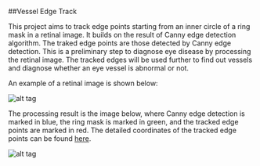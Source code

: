 ##Vessel Edge Track

This project aims to track edge points starting from an inner circle of a ring mask in a retinal image. It builds on the result of Canny edge detection algorithm. The traked edge points are those detected by Canny edge detection. This is a preliminary step to diagnose eye disease by processing the retinal image. The tracked edges will be used further to find out vessels and diagnose whether an eye vessel is abnormal or not. 

An example of a retinal image is shown below:

![alt tag](https://raw2.github.com/niufuren/vessel-edge-track/master/images/image1.png)

The processing result is the image below, where Canny edge detection is marked in blue, the ring mask is marked in green, and the tracked edge points are marked in red. The detailed coordinates of the tracked edge points can be found [here](https://raw2.github.com/niufuren/vessel-edge-track/master/results/edgePointCoordinate.txt).

![alt tag](https://raw2.github.com/niufuren/vessel-edge-track/master/results/result.jpg)
